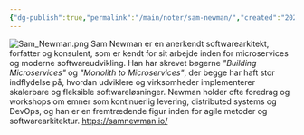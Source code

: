 ```yaml
---
{"dg-publish":true,"permalink":"/main/noter/sam-newman/","created":"2024-10-24T09:23:52.832+02:00"}
---
```



![Sam_Newman.png](/img/user/Sam_Newman.png)
Sam Newman er en anerkendt softwarearkitekt, forfatter og konsulent, som er kendt for sit arbejde inden for microservices og moderne softwareudvikling. Han har skrevet bøgerne _"Building Microservices"_ og _"Monolith to Microservices"_, der begge har haft stor indflydelse på, hvordan udviklere og virksomheder implementerer skalerbare og fleksible softwareløsninger. Newman holder ofte foredrag og workshops om emner som kontinuerlig levering, distributed systems og DevOps, og han er en fremtrædende figur inden for agile metoder og softwarearkitektur.
https://samnewman.io/